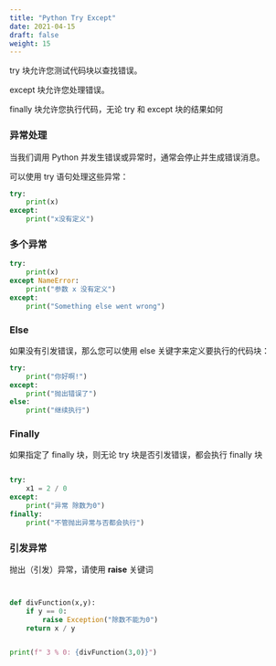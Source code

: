 ```yaml
---
title: "Python Try Except"
date: 2021-04-15
draft: false
weight: 15
---
```


try 块允许您测试代码块以查找错误。

except 块允许您处理错误。

finally 块允许您执行代码，无论 try 和 except 块的结果如何

### 异常处理

当我们调用 Python 并发生错误或异常时，通常会停止并生成错误消息。

可以使用 try 语句处理这些异常：

```python
try:
    print(x)
except:
    print("x没有定义")
```


### 多个异常

```python
try:
    print(x)
except NameError:
    print("参数 x 没有定义")
except:
    print("Something else went wrong")

```


### Else

如果没有引发错误，那么您可以使用 else 关键字来定义要执行的代码块：


```python
try:
    print("你好啊!")
except:
    print("抛出错误了")
else:
    print("继续执行")

```


### Finally

如果指定了 finally 块，则无论 try 块是否引发错误，都会执行 finally 块


```python

try:
    x1 = 2 / 0
except:
    print("异常 除数为0")
finally:
    print("不管抛出异常与否都会执行")
```


### 引发异常

抛出（引发）异常，请使用 **raise** 关键词

```python


def divFunction(x,y):
    if y == 0:
        raise Exception("除数不能为0")
    return x / y


print(f" 3 % 0: {divFunction(3,0)}")
```

